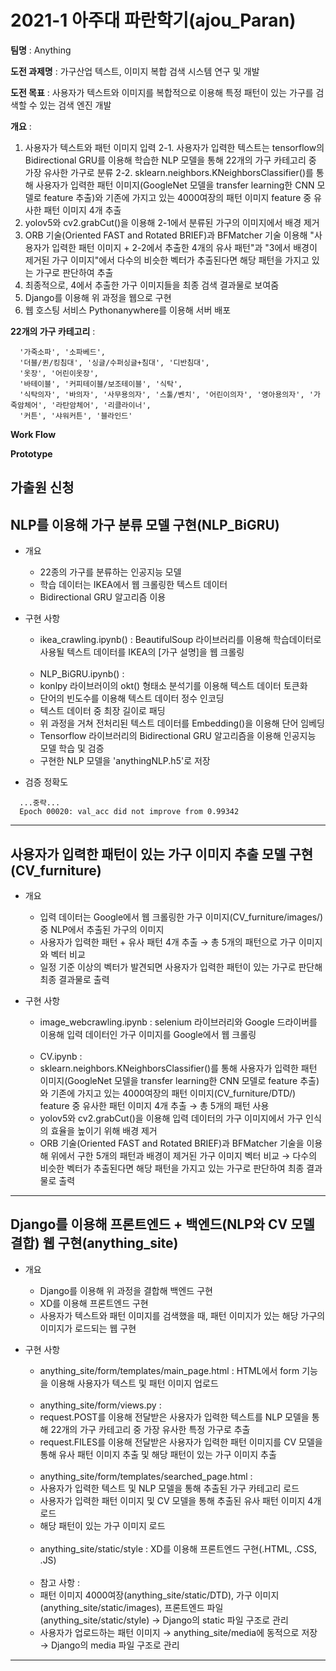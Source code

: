 # 2021-1 아주대 파란학기(ajou_Paran)


**팀명** : Anything

**도전 과제명** : 가구산업 텍스트, 이미지 복합 검색 시스템 연구 및 개발

**도전 목표** : 사용자가 텍스트와 이미지를 복합적으로 이용해 특정 패턴이 있는 가구를 검색할 수 있는 검색 엔진 개발

**개요** : 
1. 사용자가 텍스트와 패턴 이미지 입력
2-1. 사용자가 입력한 텍스트는 tensorflow의 Bidirectional GRU를 이용해 학습한 NLP 모델을 통해 22개의 가구 카테고리 중 가장 유사한 가구로 분류
2-2. sklearn.neighbors.KNeighborsClassifier()를 통해 사용자가 입력한 패턴 이미지(GoogleNet 모델을 transfer learning한 CNN 모델로 feature 추출)와 기존에 가지고 있는 4000여장의 패턴 이미지 feature 중 유사한 패턴 이미지 4개 추출
3. yolov5와 cv2.grabCut()을 이용해 2-1에서 분류된 가구의 이미지에서 배경 제거
4. ORB 기술(Oriented FAST and Rotated BRIEF)과 BFMatcher 기술 이용해 "사용자가 입력한 패턴 이미지 + 2-2에서 추출한 4개의 유사 패턴"과 "3에서 배경이 제거된 가구 이미지"에서 다수의 비슷한 벡터가 추출된다면 해당 패턴을 가지고 있는 가구로 판단하여 추출
5. 최종적으로, 4에서 추출한 가구 이미지들을 최종 검색 결과물로 보여줌
6. Django를 이용해 위 과정을 웹으로 구현
7. 웹 호스팅 서비스 Pythonanywhere를 이용해 서버 배포

**22개의 가구 카테고리** :
```
  '가죽소파', '소파베드', 
  '더블/퀸/킹침대', '싱글/수퍼싱글+침대', '디반침대', 
  '옷장', '어린이옷장', 
  '바테이블', '커피테이블/보조테이블', '식탁',  
  '식탁의자', '바의자', '사무용의자', '스툴/벤치', '어린이의자', '영아용의자', '가죽암체어', '라탄암체어', '리클라이너', 
  '커튼', '샤워커튼', '블라인드'
```

**Work Flow**

**Prototype**

**가출원 신청**
---
   
## NLP를 이용해 가구 분류 모델 구현(NLP_BiGRU)

- 개요
  + 22종의 가구를 분류하는 인공지능 모델
  + 학습 데이터는 IKEA에서 웹 크롤링한 텍스트 데이터
  + Bidirectional GRU 알고리즘 이용

- 구현 사항
  + ikea_crawling.ipynb() : BeautifulSoup 라이브러리를 이용해 학습데이터로 사용될 텍스트 데이터를 IKEA의 [가구 설명]을 웹 크롤링<br><br>
  + NLP_BiGRU.ipynb() :
  + konlpy 라이브러이의 okt() 형태소 분석기를 이용해 텍스트 데이터 토큰화
  + 단어의 빈도수를 이용해 텍스트 데이터 정수 인코딩
  + 텍스트 데이터 중 최장 길이로 패딩
  + 위 과정을 거쳐 전처리된 텍스트 데이터를 Embedding()을 이용해 단어 임베딩
  + Tensorflow 라이브러리의 Bidirectional GRU 알고리즘을 이용해 인공지능 모델 학습 및 검증
  + 구현한 NLP 모델을 'anythingNLP.h5'로 저장

- 검증 정확도
```
  ...중략...
  Epoch 00020: val_acc did not improve from 0.99342
```

---

## 사용자가 입력한 패턴이 있는 가구 이미지 추출 모델 구현(CV_furniture)

- 개요
  + 입력 데이터는 Google에서 웹 크롤링한 가구 이미지(CV_furniture/images/) 중 NLP에서 추출된 가구의 이미지
  + 사용자가 입력한 패턴 + 유사 패턴 4개 추출 → 총 5개의 패턴으로 가구 이미지와 벡터 비교
  + 일정 기준 이상의 벡터가 발견되면 사용자가 입력한 패턴이 있는 가구로 판단해 최종 결과물로 출력

- 구현 사항
  + image_webcrawling.ipynb : selenium 라이브러리와 Google 드라이버를 이용해 입력 데이터인 가구 이미지를 Google에서 웹 크롤링<br><br>
  + CV.ipynb : 
  + sklearn.neighbors.KNeighborsClassifier()를 통해 사용자가 입력한 패턴 이미지(GoogleNet 모델을 transfer learning한 CNN 모델로 feature 추출)와 기존에 가지고 있는 4000여장의 패턴 이미지(CV_furniture/DTD/) feature 중 유사한 패턴 이미지 4개 추출 → 총 5개의 패턴 사용
  + yolov5와 cv2.grabCut()을 이용해 입력 데이터의 가구 이미지에서 가구 인식의 효율을 높이기 위해 배경 제거
  + ORB 기술(Oriented FAST and Rotated BRIEF)과 BFMatcher 기술을 이용해 위에서 구한 5개의 패턴과 배경이 제거된 가구 이미지 벡터 비교 → 다수의 비슷한 벡터가 추출된다면 해당 패턴을 가지고 있는 가구로 판단하여 최종 결과물로 출력

---

## Django를 이용해 프론트엔드 + 백엔드(NLP와 CV 모델 결합) 웹 구현(anything_site)

- 개요
  + Django를 이용해 위 과정을 결합해 백엔드 구현
  + XD를 이용해 프론트엔드 구현
  + 사용자가 텍스트와 패턴 이미지를 검색했을 때, 패턴 이미지가 있는 해당 가구의 이미지가 로드되는 웹 구현

- 구현 사항
  + anything_site/form/templates/main_page.html : HTML에서 form 기능을 이용해 사용자가 텍스트 및 패턴 이미지 업로드<br><br>
  + anything_site/form/views.py : 
  + request.POST를 이용해 전달받은 사용자가 입력한 텍스트를 NLP 모델을 통해 22개의 가구 카테고리 중 가장 유사한 특정 가구로 추출
  + request.FILES를 이용해 전달받은 사용자가 입력한 패턴 이미지를 CV 모델을 통해 유사 패턴 이미지 추출 및 해당 패턴이 있는 가구 이미지 추출<br><br>
  + anything_site/form/templates/searched_page.html : 
  + 사용자가 입력한 텍스트 및 NLP 모델을 통해 추출된 가구 카테고리 로드
  + 사용자가 입력한 패턴 이미지 및 CV 모델을 통해 추출된 유사 패턴 이미지 4개 로드
  + 해당 패턴이 있는 가구 이미지 로드 <br><br>
  + anything_site/static/style : XD를 이용해 프론트엔드 구현(.HTML, .CSS, .JS)<br><br>
  + 참고 사항 :
  + 패턴 이미지 4000여장(anything_site/static/DTD), 가구 이미지(anything_site/static/images), 프론트엔드 파일(anything_site/static/style) → Django의 static 파일 구조로 관리  
  + 사용자가 업로드하는 패턴 이미지 → anything_site/media에 동적으로 저장 → Django의 media 파일 구조로 관리 

---
